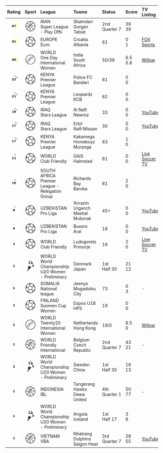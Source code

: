 | Rating                                                                                                                                 | Sport                                                                                                                | League                                              | Teams                            | Status        | Score      | TV Listing                                                                                          |
|:---------------------------------------------------------------------------------------------------------------------------------------|:---------------------------------------------------------------------------------------------------------------------|:----------------------------------------------------|:---------------------------------|:--------------|:-----------|:----------------------------------------------------------------------------------------------------|
| <img src="https://raw.githubusercontent.com/BlakeDuncan25/Donut-SVG-Ratings/bac4e4a278175106499642192132b1786a9aec38/47.svg" alt="47"> | <img src="https://raw.githubusercontent.com/BlakeDuncan25/Donut-SVG-Ratings/master/basketball.png" alt="Basketball"> | IRAN<br>Super League - Play Offs                    | Shahrdari Gorgan<br>Tabiat       | 2nd Quarter 7 | 36<br>39   | <a href="#N/A"></a>                                                                                 |
| <img src="https://raw.githubusercontent.com/BlakeDuncan25/Donut-SVG-Ratings/bac4e4a278175106499642192132b1786a9aec38/41.svg" alt="41"> | <img src="https://raw.githubusercontent.com/BlakeDuncan25/Donut-SVG-Ratings/master/soccer.png" alt="Soccer">         | EUROPE<br>Euro                                      | Croatia<br>Albania               | 61            | 0<br>1     | <a href="https://www.foxsports.com/live">FOX Sports</a>                                             |
| <img src="https://raw.githubusercontent.com/BlakeDuncan25/Donut-SVG-Ratings/bac4e4a278175106499642192132b1786a9aec38/40.svg" alt="40"> | <img src="https://raw.githubusercontent.com/BlakeDuncan25/Donut-SVG-Ratings/master/cricket.png" alt="Cricket">       | WORLD<br>One Day International Women                | India<br>South Africa            | 50/39         | 6.5<br>5.6 | <a href="https://www.willow.tv/">Willow</a>                                                         |
| <img src="https://raw.githubusercontent.com/BlakeDuncan25/Donut-SVG-Ratings/bac4e4a278175106499642192132b1786a9aec38/22.svg" alt="22"> | <img src="https://raw.githubusercontent.com/BlakeDuncan25/Donut-SVG-Ratings/master/soccer.png" alt="Soccer">         | KENYA<br>Premier League                             | Police FC<br>Bandari             | 61            | 0<br>0     | <a href="#N/A"></a>                                                                                 |
| <img src="https://raw.githubusercontent.com/BlakeDuncan25/Donut-SVG-Ratings/bac4e4a278175106499642192132b1786a9aec38/21.svg" alt="21"> | <img src="https://raw.githubusercontent.com/BlakeDuncan25/Donut-SVG-Ratings/master/soccer.png" alt="Soccer">         | KENYA<br>Premier League                             | Leopards<br>KCB                  | 62            | 0<br>0     | <a href="#N/A"></a>                                                                                 |
| <img src="https://raw.githubusercontent.com/BlakeDuncan25/Donut-SVG-Ratings/bac4e4a278175106499642192132b1786a9aec38/19.svg" alt="19"> | <img src="https://raw.githubusercontent.com/BlakeDuncan25/Donut-SVG-Ratings/master/soccer.png" alt="Soccer">         | IRAQ<br>Stars League                                | Al Naft<br>Newroz                | 33            | 0<br>0     | <a href="https://www.youtube.com/@imnsport/streams">YouTube</a>                                     |
| <img src="https://raw.githubusercontent.com/BlakeDuncan25/Donut-SVG-Ratings/bac4e4a278175106499642192132b1786a9aec38/17.svg" alt="17"> | <img src="https://raw.githubusercontent.com/BlakeDuncan25/Donut-SVG-Ratings/master/soccer.png" alt="Soccer">         | IRAQ<br>Stars League                                | Erbil<br>Naft Missan             | 30            | 0<br>0     | <a href="https://www.youtube.com/@imnsport/streams">YouTube</a>                                     |
| <img src="https://raw.githubusercontent.com/BlakeDuncan25/Donut-SVG-Ratings/bac4e4a278175106499642192132b1786a9aec38/17.svg" alt="17"> | <img src="https://raw.githubusercontent.com/BlakeDuncan25/Donut-SVG-Ratings/master/soccer.png" alt="Soccer">         | KENYA<br>Premier League                             | Kakamega Homeboyz<br>Muranga     | 83            | 1<br>0     | <a href="#N/A"></a>                                                                                 |
| <img src="https://raw.githubusercontent.com/BlakeDuncan25/Donut-SVG-Ratings/bac4e4a278175106499642192132b1786a9aec38/11.svg" alt="11"> | <img src="https://raw.githubusercontent.com/BlakeDuncan25/Donut-SVG-Ratings/master/soccer.png" alt="Soccer">         | WORLD<br>Club Friendly                              | GAIS<br>Halmstad                 | 61            | 0<br>0     | <a href="https://www.livesoccertv.com/competitions/international/club-friendly/">Live Soccer TV</a> |
| <img src="https://raw.githubusercontent.com/BlakeDuncan25/Donut-SVG-Ratings/bac4e4a278175106499642192132b1786a9aec38/10.svg" alt="10"> | <img src="https://raw.githubusercontent.com/BlakeDuncan25/Donut-SVG-Ratings/master/soccer.png" alt="Soccer">         | SOUTH AFRICA<br>Premier League - Relegation Group   | Richards Bay<br>Baroka           | 61            | 2<br>0     | <a href="#N/A"></a>                                                                                 |
| <img src="https://raw.githubusercontent.com/BlakeDuncan25/Donut-SVG-Ratings/bac4e4a278175106499642192132b1786a9aec38/9.svg" alt="9">   | <img src="https://raw.githubusercontent.com/BlakeDuncan25/Donut-SVG-Ratings/master/soccer.png" alt="Soccer">         | UZBEKISTAN<br>Pro Liga                              | Xorazm Urganch<br>Mashal Muborak | 45+           | 0<br>0     | <a href="https://www.youtube.com/@uzbekistanpfl">YouTube</a>                                        |
| <img src="https://raw.githubusercontent.com/BlakeDuncan25/Donut-SVG-Ratings/bac4e4a278175106499642192132b1786a9aec38/4.svg" alt="4">   | <img src="https://raw.githubusercontent.com/BlakeDuncan25/Donut-SVG-Ratings/master/soccer.png" alt="Soccer">         | UZBEKISTAN<br>Pro Liga                              | Buxoro<br>Aral                   | 18            | 0<br>0     | <a href="https://www.youtube.com/@uzbekistanpfl">YouTube</a>                                        |
| <img src="https://raw.githubusercontent.com/BlakeDuncan25/Donut-SVG-Ratings/bac4e4a278175106499642192132b1786a9aec38/1.svg" alt="1">   | <img src="https://raw.githubusercontent.com/BlakeDuncan25/Donut-SVG-Ratings/master/soccer.png" alt="Soccer">         | WORLD<br>Club Friendly                              | Ludogorets<br>Primorje           | 16            | 2<br>0     | <a href="https://www.livesoccertv.com/competitions/international/club-friendly/">Live Soccer TV</a> |
| <img src="https://raw.githubusercontent.com/BlakeDuncan25/Donut-SVG-Ratings/bac4e4a278175106499642192132b1786a9aec38/1.svg" alt="1">   | <img src="https://raw.githubusercontent.com/BlakeDuncan25/Donut-SVG-Ratings/master/handball.png" alt="Handball">     | WORLD<br>World Championship U20 Women - Preliminary | Denmark<br>Japan                 | 1st Half 30   | 21<br>12   | <a href="#N/A"></a>                                                                                 |
| <img src="https://raw.githubusercontent.com/BlakeDuncan25/Donut-SVG-Ratings/bac4e4a278175106499642192132b1786a9aec38/1.svg" alt="1">   | <img src="https://raw.githubusercontent.com/BlakeDuncan25/Donut-SVG-Ratings/master/soccer.png" alt="Soccer">         | SOMALIA<br>National league                          | Jeenyo<br>Mogadishu City         | 73            | 0<br>3     | -                                                                                                   |
| <img src="https://raw.githubusercontent.com/BlakeDuncan25/Donut-SVG-Ratings/bac4e4a278175106499642192132b1786a9aec38/1.svg" alt="1">   | <img src="https://raw.githubusercontent.com/BlakeDuncan25/Donut-SVG-Ratings/master/soccer.png" alt="Soccer">         | FINLAND<br>Suomen Cup Women                         | Espoo U18<br>HPS                 | 19            | 0<br>0     | <a href="#N/A"></a>                                                                                 |
| <img src="https://raw.githubusercontent.com/BlakeDuncan25/Donut-SVG-Ratings/bac4e4a278175106499642192132b1786a9aec38/1.svg" alt="1">   | <img src="https://raw.githubusercontent.com/BlakeDuncan25/Donut-SVG-Ratings/master/cricket.png" alt="Cricket">       | WORLD<br>Twenty20 International Women               | Netherlands<br>Hong Kong         | 19/0          | 8.5<br>0   | <a href="https://www.willow.tv/">Willow</a>                                                         |
| <img src="https://raw.githubusercontent.com/BlakeDuncan25/Donut-SVG-Ratings/bac4e4a278175106499642192132b1786a9aec38/1.svg" alt="1">   | <img src="https://raw.githubusercontent.com/BlakeDuncan25/Donut-SVG-Ratings/master/basketball.png" alt="Basketball"> | WORLD<br>Friendly International                     | Belgium<br>Czech Republic        | 2nd Quarter 7 | 43<br>21   | -                                                                                                   |
| <img src="https://raw.githubusercontent.com/BlakeDuncan25/Donut-SVG-Ratings/bac4e4a278175106499642192132b1786a9aec38/1.svg" alt="1">   | <img src="https://raw.githubusercontent.com/BlakeDuncan25/Donut-SVG-Ratings/master/handball.png" alt="Handball">     | WORLD<br>World Championship U20 Women - Preliminary | Sweden<br>China                  | 1st Half 30   | 18<br>13   | <a href="#N/A"></a>                                                                                 |
| <img src="https://raw.githubusercontent.com/BlakeDuncan25/Donut-SVG-Ratings/bac4e4a278175106499642192132b1786a9aec38/1.svg" alt="1">   | <img src="https://raw.githubusercontent.com/BlakeDuncan25/Donut-SVG-Ratings/master/basketball.png" alt="Basketball"> | INDONESIA<br>IBL                                    | Tangerang Hawks<br>Dewa United   | 4th Quarter 1 | 50<br>77   | -                                                                                                   |
| <img src="https://raw.githubusercontent.com/BlakeDuncan25/Donut-SVG-Ratings/bac4e4a278175106499642192132b1786a9aec38/1.svg" alt="1">   | <img src="https://raw.githubusercontent.com/BlakeDuncan25/Donut-SVG-Ratings/master/handball.png" alt="Handball">     | WORLD<br>World Championship U20 Women - Preliminary | Angola<br>Iceland                | 1st Half 17   | 3<br>6     | <a href="#N/A"></a>                                                                                 |
| <img src="https://raw.githubusercontent.com/BlakeDuncan25/Donut-SVG-Ratings/bac4e4a278175106499642192132b1786a9aec38/1.svg" alt="1">   | <img src="https://raw.githubusercontent.com/BlakeDuncan25/Donut-SVG-Ratings/master/basketball.png" alt="Basketball"> | VIETNAM<br>VBA                                      | Nhatrang Dolphins<br>Saigon Heat | 3rd Quarter 7 | 28<br>55   | <a href="https://www.youtube.com/@onbongro/streams">YouTube</a>                                     |